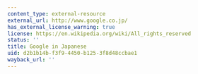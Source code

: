 ```yaml
---
content_type: external-resource
external_url: http://www.google.co.jp/
has_external_license_warning: true
license: https://en.wikipedia.org/wiki/All_rights_reserved
status: ''
title: Google in Japanese
uid: d2b1b14b-f3f9-4450-b125-3f8d48ccbae1
wayback_url: ''
---
```

